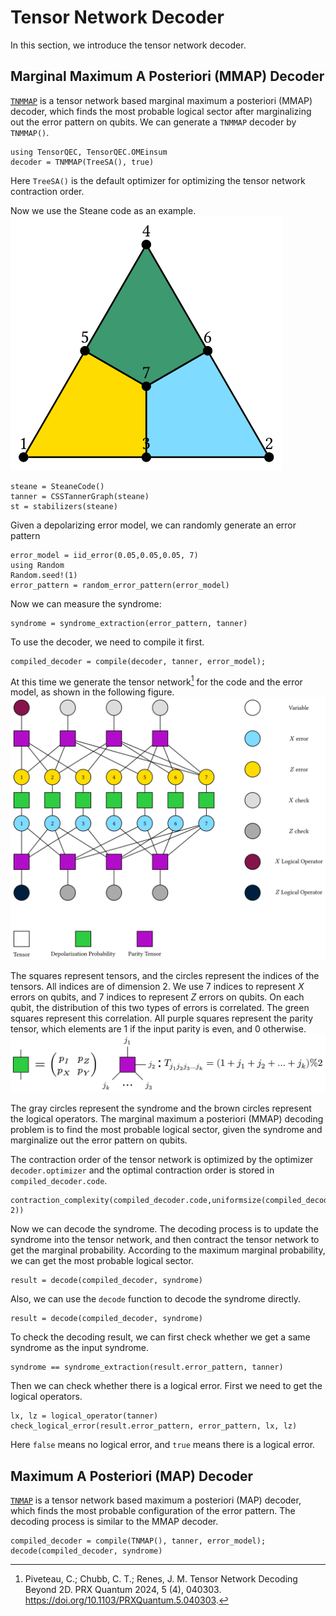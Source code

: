# Tensor Network Decoder

In this section, we introduce the tensor network decoder.

## Marginal Maximum A Posteriori (MMAP) Decoder

[`TNMMAP`](@ref) is a tensor network based marginal maximum a posteriori (MMAP) decoder, which finds the most probable logical sector after marginalizing out the error pattern on qubits. We can generate a `TNMMAP` decoder by `TNMMAP()`.
```@example tndecoder
using TensorQEC, TensorQEC.OMEinsum
decoder = TNMMAP(TreeSA(), true)
```
Here `TreeSA()` is the default optimizer for optimizing the tensor network contraction order.

Now we use the Steane code as an example.
![](./images/steane.svg)

```@example tndecoder
steane = SteaneCode()
tanner = CSSTannerGraph(steane)
st = stabilizers(steane)
```
Given a depolarizing error model, we can randomly generate an error pattern

```@example tndecoder
error_model = iid_error(0.05,0.05,0.05, 7)
using Random
Random.seed!(1)
error_pattern = random_error_pattern(error_model)
```

Now we can measure the syndrome:
```@example tndecoder
syndrome = syndrome_extraction(error_pattern, tanner)
```

To use the decoder, we need to compile it first.

```@example tndecoder
compiled_decoder = compile(decoder, tanner, error_model);
```
At this time we generate the tensor network[^Piveteau] for the code and the error model, as shown in the following figure.
![](./images/tensornetwork.svg)

The squares represent tensors, and the circles represent the indices of the tensors. All indices are of dimension 2. We use 7 indices to represent $X$ errors on qubits, and 7 indices to represent $Z$ errors on qubits. On each qubit, the distribution of this two types of errors is correlated. The green squares represent this correlation.
All purple squares represent the parity tensor, which elements are 1 if the input parity is even, and 0 otherwise.
![](./images/label.svg)

The gray circles represent the syndrome and the brown circles represent the logical operators. The marginal maximum a posteriori (MMAP) decoding problem is to find the most probable logical sector, given the syndrome and marginalize out the error pattern on qubits.

The contraction order of the tensor network is optimized by the optimizer `decoder.optimizer` and the optimal contraction order is stored in `compiled_decoder.code`.

```@example tndecoder
contraction_complexity(compiled_decoder.code,uniformsize(compiled_decoder.code, 2))
```

Now we can decode the syndrome. The decoding process is to update the syndrome into the tensor network, and then contract the tensor network to get the marginal probability. According to the maximum marginal probability, we can get the most probable logical sector.

```@example tndecoder
result = decode(compiled_decoder, syndrome)
```

Also, we can use the `decode` function to decode the syndrome directly.

```@example tndecoder
result = decode(compiled_decoder, syndrome)
```
To check the decoding result, we can first check whether we get a same syndrome as the input syndrome.
```@example tndecoder
syndrome == syndrome_extraction(result.error_pattern, tanner)
```

Then we can check whether there is a logical error. First we need to get the logical operators.
```@example tndecoder
lx, lz = logical_operator(tanner)
check_logical_error(result.error_pattern, error_pattern, lx, lz)
```

Here `false` means no logical error, and `true` means there is a logical error.


## Maximum A Posteriori (MAP) Decoder

[`TNMAP`](@ref) is a tensor network based maximum a posteriori (MAP) decoder, which finds the most probable configuration of the error pattern. The decoding process is similar to the MMAP decoder.

```@example tndecoder
compiled_decoder = compile(TNMAP(), tanner, error_model);
decode(compiled_decoder, syndrome)
```


[^Piveteau]: Piveteau, C.; Chubb, C. T.; Renes, J. M. Tensor Network Decoding Beyond 2D. PRX Quantum 2024, 5 (4), 040303. https://doi.org/10.1103/PRXQuantum.5.040303.
